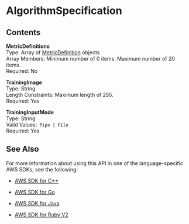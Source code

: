 # AlgorithmSpecification<a name="API_hpo_AlgorithmSpecification"></a>

## Contents<a name="API_hpo_AlgorithmSpecification_Contents"></a>

 **MetricDefinitions**   
Type: Array of [MetricDefinition](API_hpo_MetricDefinition.md) objects  
Array Members: Minimum number of 0 items\. Maximum number of 20 items\.  
Required: No

 **TrainingImage**   
Type: String  
Length Constraints: Maximum length of 255\.  
Required: Yes

 **TrainingInputMode**   
Type: String  
Valid Values:` Pipe | File`   
Required: Yes

## See Also<a name="API_hpo_AlgorithmSpecification_SeeAlso"></a>

For more information about using this API in one of the language\-specific AWS SDKs, see the following:

+  [AWS SDK for C\+\+](http://docs.aws.amazon.com/goto/SdkForCpp/sagemakerhpo-2017-11-08/AlgorithmSpecification) 

+  [AWS SDK for Go](http://docs.aws.amazon.com/goto/SdkForGoV1/sagemakerhpo-2017-11-08/AlgorithmSpecification) 

+  [AWS SDK for Java](http://docs.aws.amazon.com/goto/SdkForJava/sagemakerhpo-2017-11-08/AlgorithmSpecification) 

+  [AWS SDK for Ruby V2](http://docs.aws.amazon.com/goto/SdkForRubyV2/sagemakerhpo-2017-11-08/AlgorithmSpecification) 